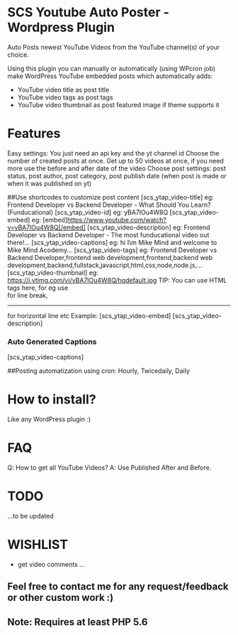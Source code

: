 # SCS Youtube Auto Poster - Wordpress Plugin
Auto Posts newest YouTube Videos from the YouTube channel(s) of your choice.

Using this plugin you can manually or automatically (using WPcron job) make WordPress YouTube embedded posts which automatically adds:
- YouTube video title as post title
- YouTube video tags as post tags
- YouTube video thumbnail as post featured image if theme supports it

# Features
Easy settings: You just need an api key and the yt channel id
Choose the number of created posts at once. Get up to 50 videos at once, if you need more use the before and after date of the video
Choose post settings: post status, post author, post category, post publish date (when post is made or when it was published on yt)

##Use shortcodes to customize post content
[scs_ytap_video-title] eg: Frontend Developer vs Backend Developer - What Should You Learn? (Funducational)
[scs_ytap_video-id] eg: yBA7lOu4W8Q
[scs_ytap_video-embed] eg: [embed]https://www.youtube.com/watch?v=yBA7lOu4W8Q[/embed]
[scs_ytap_video-description] eg: Frontend Developer vs Backend Developer - The most funducational video out there!...
[scs_ytap_video-captions] eg: hi I\m Mike Mind and welcome to Mike Mind Acodemy...
[scs_ytap_video-tags] eg: Frontend Developer vs Backend Developer,frontend web development,frontend,backend web development,backend,fullstack,javascript,html,css,node,node.js,...
[scs_ytap_video-thumbnail] eg: https://i.ytimg.com/vi/yBA7lOu4W8Q/hqdefault.jpg
TIP: You can use HTML tags here, for eg use <br> for line break, <hr> for horizontal line etc
Example: [scs_ytap_video-embed] [scs_ytap_video-description] <br> <h3>Auto Generated Captions</h3> [scs_ytap_video-captions]

##Posting automatization using cron:
Hourly, Twicedaily, Daily

# How to install?
Like any WordPress plugin :)

# FAQ
Q: How to get all YouTube Videos?
A: Use Published After and Before.


# TODO
...to be updated

# WISHLIST
- get video comments
...

## Feel free to contact me for any request/feedback or other custom work :)
## Note: Requires at least PHP 5.6